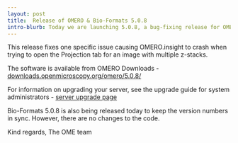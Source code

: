 ```yaml
---
layout: post
title:  Release of OMERO & Bio-Formats 5.0.8
intro-blurb: Today we are launching 5.0.8, a bug-fixing release for OMERO.
---
```


This release fixes one specific issue causing OMERO.insight to crash when trying to open the Projection tab for an image with multiple z-stacks.

The software is available from OMERO Downloads - [downloads.openmicroscopy.org/omero/5.0.8/](http://downloads.openmicroscopy.org/omero/5.0.8/)

For information on upgrading your server, see the upgrade guide for
system administrators - [server upgrade page](http://www.openmicroscopy.org/site/support/omero5/sysadmins/server-upgrade.html)

Bio-Formats 5.0.8 is also being released today to keep the version numbers in sync. However, there are no changes to the code.

Kind regards, The OME team

